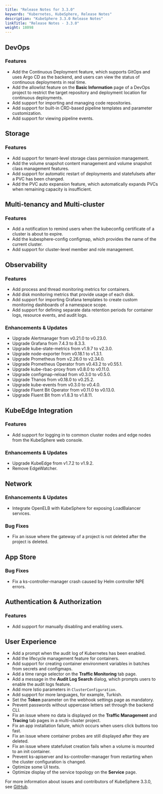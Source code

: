```yaml
---
title: "Release Notes for 3.3.0"
keywords: "Kubernetes, KubeSphere, Release Notes"
description: "KubeSphere 3.3.0 Release Notes"
linkTitle: "Release Notes - 3.3.0"
weight: 18098
---
```


## DevOps
### Features
- Add the Continuous Deployment feature, which supports GitOps and uses Argo CD as the backend, and users can view the status of continuous deployments in real time.
- Add the allowlist feature on the **Basic Information** page of a DevOps project to restrict the target repository and deployment location for continuous deployments.
- Add support for importing and managing code repositories.
- Add support for built-in CRD-based pipeline templates and parameter customization.
- Add support for viewing pipeline events.

## Storage
### Features

- Add support for tenant-level storage class permission management.
- Add the volume snapshot content management and volume snapshot class management features.
- Add support for automatic restart of deployments and statefulsets after a PVC has been changed.
- Add the PVC auto expansion feature, which automatically expands PVCs when remaining capacity is insufficient.

## Multi-tenancy and Multi-cluster
### Features
- Add a notification to remind users when the kubeconfig certificate of a cluster is about to expire.
- Add the kubesphere-config configmap, which provides the name of the current cluster.
- Add support for cluster-level member and role management.

## Observability

### Features
- Add process and thread monitoring metrics for containers. 
- Add disk monitoring metrics that provide usage of each disk.
- Add support for importing Grafana templates to create custom monitoring dashboards of a namespace scope.
- Add support for defining separate data retention periods for container logs, resource events, and audit logs.

### Enhancements & Updates
- Upgrade Alertmanager from v0.21.0 to v0.23.0.
- Upgrade Grafana from 7.4.3 to 8.3.3.
- Upgrade kube-state-metrics from v1.9.7 to v2.3.0.
- Upgrade node-exporter from v0.18.1 to v1.3.1.
- Upgrade Prometheus from v2.26.0 to v2.34.0.
- Upgrade Prometheus Operator from v0.43.2 to v0.55.1.
- Upgrade kube-rbac-proxy from v0.8.0 to v0.11.0.
- Upgrade configmap-reload from v0.3.0 to v0.5.0.
- Upgrade Thanos from v0.18.0 to v0.25.2.
- Upgrade kube-events from v0.3.0 to v0.4.0.
- Upgrade Fluent Bit Operator from v0.11.0 to v0.13.0.
- Upgrade Fluent Bit from v1.8.3 to v1.8.11.

## KubeEdge Integration
### Features
- Add support for logging in to common cluster nodes and edge nodes from the KubeSphere web console.
### Enhancements & Updates
- Upgrade KubeEdge from v1.7.2 to v1.9.2.
- Remove EdgeWatcher.

## Network
### Enhancements & Updates
- Integrate OpenELB with KubeSphere for exposing LoadBalancer services.
### Bug Fixes
- Fix an issue where the gateway of a project is not deleted after the project is deleted.
## App Store
### Bug Fixes
- Fix a ks-controller-manager crash caused by Helm controller NPE errors.

## Authentication & Authorization
### Features
- Add support for manually disabling and enabling users.
## User Experience
- Add a prompt when the audit log of Kubernetes has been enabled.
- Add the lifecycle management feature for containers.
- Add support for creating container environment variables in batches from secrets and configmaps.
- Add a time range selector on the **Traffic Monitoring** tab page.
- Add a message in the **Audit Log Search** dialog, which prompts users to enable the audit logs feature.
- Add more Istio parameters in `ClusterConfiguration`.
- Add support for more languages, for example, Turkish.
- Set the **Token** parameter on the webhook settings page as mandatory.
- Prevent passwords without uppercase letters set through the backend CLI.
- Fix an issue where no data is displayed on the **Traffic Management** and **Tracing** tab pages in a multi-cluster project.
- Fix an app installation failure, which occurs when users click buttons too fast.
- Fix an issue where container probes are still displayed after they are deleted.
- Fix an issue where statefulset creation fails when a volume is mounted to an init container.
- Prevent ks-apiserver and ks-controller-manager from restarting when the cluster configuration is changed.
- Optimize some UI texts.
- Optimize display of the service topology on the **Service** page.

For more information about issues and contributors of KubeSphere 3.3.0, see [GitHub](https://github.com/whenegghitsrock/kubesphere-carryon/blob/master/CHANGELOG/CHANGELOG-3.3.md).